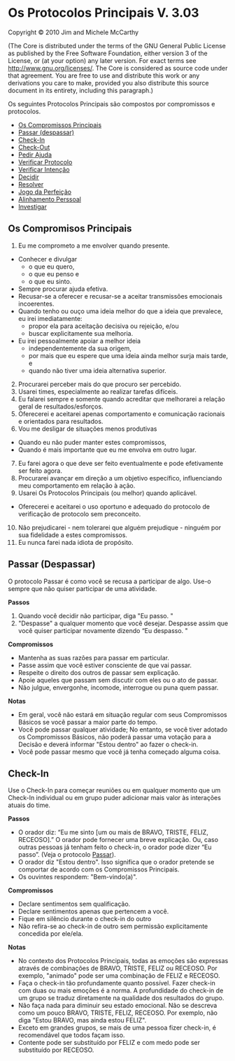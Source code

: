 # Os Protocolos Principais V. 3.03

Copyright © 2010 Jim and Michele McCarthy

(The Core is distributed under the terms of the GNU General Public License as published by the Free Software Foundation, either version 3 of the License, or (at your option) any later version. For exact terms see http://www.gnu.org/licenses/. The Core is considered as source code under that agreement. You are free to use and distribute this work or any derivations you care to make, provided you also distribute this source document in its entirety, including this paragraph.)

Os seguintes Protocolos Principais são compostos por compromissos e protocolos.

- [Os Compromissos Principais](#os-compromissos-principais)
- [Passar (despassar)](#passar-despassar)
- [Check-In](#check-in)
- [Check-Out](#check-out)
- [Pedir Ajuda](#pedir-ajuda)
- [Verificar Protocolo](#verificar-protocolo)
- [Verificar Intenção](#verificar-intenção)
- [Decidir](#decidir)
- [Resolver](#resolver)
- [Jogo da Perfeição](#jogo-da-perfeição)
- [Alinhamento Perssoal](#alinhamento-pessoal)
- [Investigar](#investigar)

## Os Compromisos Principais

1. Eu me comprometo a me envolver quando presente.
  - Conhecer e divulgar
    - o que eu quero,
    - o que eu penso e
    - o que eu sinto.
  - Sempre procurar ajuda efetiva.
  - Recusar-se a oferecer e recusar-se a aceitar transmissões emocionais incoerentes.
  - Quando tenho ou ouço uma ideia melhor do que a ideia que prevalece, eu irei imediatamente:
    - propor ela para aceitação decisiva ou rejeição, e/ou
    - buscar explicitamente sua melhoria.
  - Eu irei pessoalmente apoiar a melhor ideia
    - independentemente da sua origem,
    - por mais que eu espere que uma ideia ainda melhor surja mais tarde, e
    - quando não tiver uma ideia alternativa superior.
2. Procurarei perceber mais do que procuro ser percebido.
3. Usarei times, especialmente ao realizar tarefas difíceis.
4. Eu falarei sempre e somente quando acreditar que melhorarei a relação geral de resultados/esforços.
5. Oferecerei e aceitarei apenas comportamento e comunicação racionais e orientados para resultados.
6. Vou me desligar de situações menos produtivas
  - Quando eu não puder manter estes compromissos,
  - Quando é mais importante que eu me envolva em outro lugar.
7. Eu farei agora o que deve ser feito eventualmente e pode efetivamente ser feito agora.
8. Procurarei avançar em direção a um objetivo específico, influenciando meu comportamento em relação à ação.
9. Usarei Os Protocolos Principais (ou melhor) quando aplicável.
  - Oferecerei e aceitarei o uso oportuno e adequado do protocolo de verificação de protocolo sem preconceito.
10. Não prejudicarei - nem tolerarei que alguém prejudique - ninguém por sua fidelidade a estes compromissos.
11. Eu nunca farei nada idiota de propósito.

## Passar (Despassar)

O protocolo Passar é como você se recusa a participar de algo. Use-o sempre que não quiser participar de uma atividade.

**Passos**
1. Quando você decidir não participar, diga "Eu passo. "
2. "Despasse" a qualquer momento que você desejar. Despasse assim que você quiser participar novamente dizendo “Eu despasso. "

**Compromissos**
- Mantenha as suas razões para passar em particular.
- Passe assim que você estiver consciente de que vai passar.
- Respeite o direito dos outros de passar sem explicação.
- Apoie aqueles que passam sem discutir com eles ou o ato de passar.
- Não julgue, envergonhe, incomode, interrogue ou puna quem passar.

**Notas**
- Em geral, você não estará em situação regular com seus Compromissos Básicos se você passar a maior parte do tempo.
- Você pode passar qualquer atividade; No entanto, se você tiver adotado os Compromissos Básicos, não poderá passar uma votação para a Decisão e deverá informar "Estou dentro" ao fazer o check-in.
- Você pode passar mesmo que você já tenha começado alguma coisa.

## Check-In
Use o Check-In para começar reuniões ou em qualquer momento que um Check-In individual ou em grupo puder adicionar mais valor às interações atuais do time.

**Passos**
- O orador diz: “Eu me sinto [um ou mais de BRAVO, TRISTE, FELIZ, RECEOSO].” O orador pode fornecer uma breve explicação. Ou, caso outras pessoas já tenham feito o check-in, o orador pode dizer “Eu passo”. (Veja o protocolo [Passar](#passar-despassar)).
- O orador diz "Estou dentro". Isso significa que o orador pretende se comportar de acordo com os Compromissos Principais.
- Os ouvintes respondem: "Bem-vindo(a)".

**Compromissos**
- Declare sentimentos sem qualificação.
- Declare sentimentos apenas que pertencem a você.
- Fique em silêncio durante o check-in do outro
- Não refira-se ao check-in de outro sem permissão explicitamente concedida por ele/ela.

**Notas**
- No contexto dos Protocolos Principais, todas as emoções são expressas através de combinações de BRAVO, TRISTE, FELIZ ou RECEOSO. Por exemplo, "animado" pode ser uma combinação de FELIZ e RECEOSO.
- Faça o check-in tão profundamente quanto possível. Fazer check-in com duas ou mais emoções é a norma. A profundidade do check-in de um grupo se traduz diretamente na qualidade dos resultados do grupo.
- Não faça nada para diminuir seu estado emocional. Não se descreva como um pouco BRAVO, TRISTE, FELIZ, RECEOSO. Por exemplo, não diga "Estou BRAVO, mas ainda estou FELIZ".
- Exceto em grandes grupos, se mais de uma pessoa fizer check-in, é recomendável que todos façam isso.
- Contente pode ser substituído por FELIZ e com medo pode ser substituído por RECEOSO.
